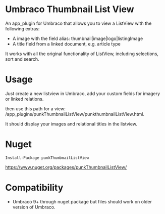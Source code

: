 # Umbraco Thumbnail List View

An app_plugin for Umbraco that allows you to view a ListView with the following extras:

- A image with the field alias: thumbnail|image|logo|listingImage
- A title field from a linked document, e.g. article type

It works with all the original functionality of ListView, including selections, sort and search. 

# Usage 

Just create a new listview in Umbraco, add your custom fields for imagery or linked relations. 

then use this path for a view: /app_plugins/punkThumbnailListView/punkthumbnailListView.html. 

It should display your images and relational titles in the listview. 

# Nuget

`Install-Package punkThumbnailListView`

https://www.nuget.org/packages/punkThumbnailListView/

# Compatibility

- Umbraco 9+ through nuget package but files should work on older version of Umbraco. 
